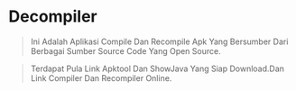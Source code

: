 # Decompiler
> Ini Adalah Aplikasi Compile Dan Recompile Apk Yang
Bersumber Dari Berbagai Sumber Source Code Yang Open Source.

>Terdapat Pula Link Apktool Dan ShowJava Yang Siap Download.Dan
Link Compiler Dan Recompiler Online.
